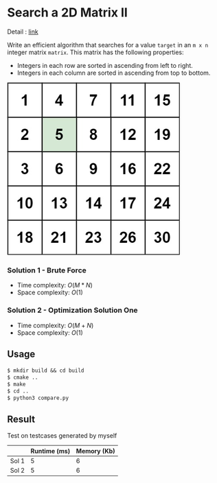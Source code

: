 # Search a 2D Matrix II
Detail : [link](https://leetcode.com/problems/search-a-2d-matrix-ii)

Write an efficient algorithm that searches for a value `target` in an `m x n` integer matrix `matrix`. This matrix has the following properties:
* Integers in each row are sorted in ascending from left to right.
* Integers in each column are sorted in ascending from top to bottom.

![searchgrid2](./searchgrid2.jpg)

### Solution 1 - Brute Force
* Time complexity: $O(M * N)$
* Space complexity: $O(1)$

### Solution 2 - Optimization Solution One
* Time complexity: $O(M + N)$
* Space complexity: $O(1)$

## Usage
```shell
$ mkdir build && cd build
$ cmake ..
$ make
$ cd ..
$ python3 compare.py
```

## Result
Test on testcases generated by myself

|       | Runtime (ms) | Memory (Kb) |
|-------|--------------|-------------|
| Sol 1 | 5            | 6           |
| Sol 2 | 5            | 6           |